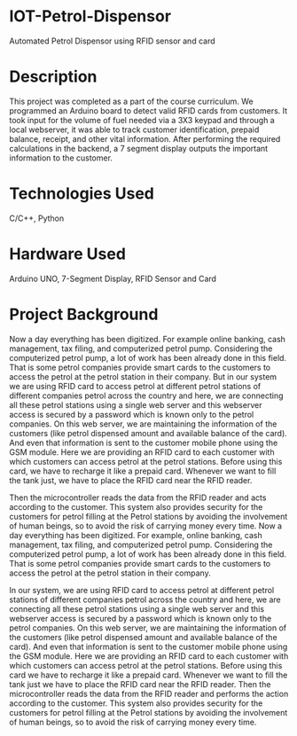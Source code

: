 # IOT-Petrol-Dispensor
Automated Petrol Dispensor using RFID sensor and card

# Description
This project was completed as a part of the course curriculum. We programmed an Arduino board to detect valid RFID cards from customers. It took input for the volume of fuel needed via a 3X3 keypad and through a local webserver, it was able to track customer identification, prepaid balance, receipt, and other vital information. After performing the required calculations in the backend, a 7 segment display outputs the important information to the customer.

# Technologies Used
C/C++, Python

# Hardware Used
Arduino UNO, 7-Segment Display, RFID Sensor and Card

# Project Background
Now a day everything has been digitized. For example online banking, cash management, tax filing, and computerized petrol pump. Considering the computerized petrol pump, a lot of work has been already done in this field. That is some petrol companies provide smart cards to the customers to access the petrol at the petrol station in their company. But in our system we are using RFID card to access petrol at different petrol stations of different companies petrol across the country and here, we are connecting all these petrol stations using a single web server and this webserver access is secured by a password which is known only to the petrol companies. On this web server, we are maintaining the information of the customers (like petrol dispensed amount and available balance of the card). And even that information is sent to the customer mobile phone using the GSM module. Here we are providing an RFID card to each customer with which customers can access petrol at the petrol stations. Before using this card, we have to recharge it like a prepaid card. Whenever we want to fill the tank just, we have to place the RFID card near the RFID reader.

Then the microcontroller reads the data from the RFID reader and acts according to the customer. This system also provides security for the customers for petrol filling at the Petrol stations by avoiding the involvement of human beings, so to avoid the risk of carrying money every time. Now a day everything has been digitized. For example, online banking, cash management, tax filing, and computerized petrol pump. Considering the computerized petrol pump, a lot of work has been already done in this field. That is some petrol companies provide smart cards to the customers to access the petrol at the petrol station in their company. 

In our system, we are using RFID card to access petrol at different petrol stations of different companies petrol across the country and here, we are connecting all these petrol stations using a single web server and this webserver access is secured by a password which is known only to the petrol companies. On this web server, we are maintaining the information of the customers (like petrol dispensed amount and available balance of the card). And even that information is sent to the customer mobile phone using the GSM module. Here we are providing an RFID card to each customer with which customers can access petrol at the petrol stations. Before using this card we have to recharge it like a prepaid card. Whenever we want to fill the tank just we have to place the RFID card near the RFID reader. Then the microcontroller reads the data from the RFID reader and performs the action according to the customer. This system also provides security for the customers for petrol filling at the Petrol stations by avoiding the involvement of human beings, so to avoid the risk of carrying money every time. 
